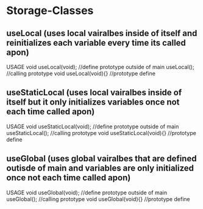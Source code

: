 # Storage-Classes

## useLocal (uses local vairalbes inside of itself and reinitializes each variable every time its called apon)
USAGE
    void useLocal(void);  //define prototype outside of main
    useLocal();  //calling prototype
    void useLocal(void){}  //prototype define

## useStaticLocal (uses local vairalbes inside of itself but it only initializes variables once not each time called apon)
USAGE
    void useStaticLocal(void);  //define prototype outside of main
    useStaticLocal();  //calling prototype
    void useStaticLocal(void){}  //prototype define

## useGlobal (uses global vairalbes that are defined outisde of main and variables are only initialized once not each time called apon)
USAGE
    void useGlobal(void);  //define prototype outside of main
    useGlobal();  //calling prototype
    void useGlobal(void){}  //prototype define
